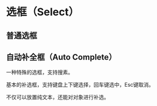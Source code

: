 # 选框（Select）

## 普通选框

<Demo name="Combobox" />

## 自动补全框（Auto Complete）

一种特殊的选框，支持搜素。

基本的补选框，支持键盘上下键选择，回车键选中，Esc键取消。

<Demo name="AutoCompleteBase" />

不仅可以放置纯文本，还能对对象进行补选。

<Demo name="AutoComplete" />
